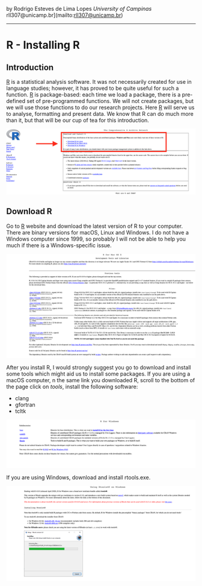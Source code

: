 by Rodrigo Esteves de Lima Lopes *University of Campinas*  rll307\@unicamp.br](mailto:rll307@unicamp.br)

------------------------------------------------------------------------
# R - Installing R

## Introduction

[R](https://www.r-project.org/) is a statistical analysis software. It was not necessarily created for use in language studies; however, it has proved to be quite useful for such a function. [R](https://www.r-project.org/) is package-based: each time we load a package, there is a pre-defined set of pre-programmed functions. We will not create packages, but we will use those functions to do our research projects. Here [R](https://www.r-project.org/) will serve us to analyse, formatting and present data. We know that R can do much more than it, but that will be our cup of tea for this introduction.

![Choosing platform on CRAN website](./images/cran01.png)

## Download R

Go to [R](https://www.r-project.org/) website and download the latest version of R to your computer. There are binary versions for macOS, Linux and Windows. I do not have a Windows computer since 1999, so probably I will not be able to help you much if there is a Windows-specific issue.

![Downloading R tools - Macintosh](./images/mac.png)

After you install R, I would strongly suggest you go to download and install some tools which might aid us to install some packages. If you are using a macOS computer, n the same link you downloaded R, scroll to the bottom of the page click on *tools*, install the following software:

-   clang
-   gfortran
-   tcltk

![Downloading Rtools - Windows -1](./images/rtools0.png)

If you are using Windows, download and install rtools.exe.

![Downloading Rtools - Windows- 2](./images/rtools.png)

